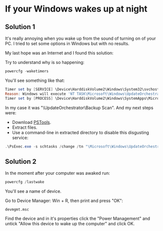 # If your Windows wakes up at night

## Solution 1

It's really annoying when you wake up from the sound of turning on of your PC. I tried to set some options in Windows but with no results.

My last hope was an Internet and I found this solution:

Try to understand why is so happening:

```powershell
powercfg -waketimers
```

You'll see something like that:

```powershell
Timer set by [SERVICE] \Device\HarddiskVolume2\Windows\System32\svchost.exe (SystemEventsBroker) expires at 7:26:28 PM on 11/29/2019.
Reason: Windows will execute 'NT TASK\Microsoft\Windows\UpdateOrchestrator\Backup Scan' scheduled task that requested waking the computer.
Timer set by [PROCESS] \Device\HarddiskVolume2\Windows\SystemApps\Microsoft.Windows.StartMenuExperienceHost_cw5n1h2txyewy\StartMenuExperienceHost.exe expires at 7:26:28 PM on 11/29/2019.
```

In my case it was "\UpdateOrchestrator\Backup Scan". And my next steps were:

* Download [PSTools](https://docs.microsoft.com/en-us/sysinternals/downloads/psexec).
* Extract files.
* Use a command-line in extracted directory to disable this disgusting service:

```powershell
.\PsExec.exe -s schtasks /change /tn "\Microsoft\Windows\UpdateOrchestrator\Backup Scan" /DISABLE
```

## Solution 2

In the moment after your computer was awaked run:

```powershell
powercfg /lastwake
```

You'll see a name of device.

Go to Device Manager: Win + R, then print and press "OK":

```text
devmgmt.msc
```

Find the device and in it's properties click the "Power Management" and untick "Allow this device to wake up the computer" and click OK.
